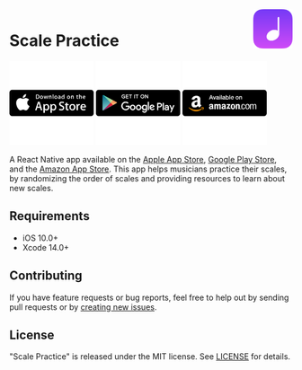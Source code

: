 <img align="right" src="img/AppIconRound.png" width="70" alt="Scale Practice">

# Scale Practice

<a href="https://apps.apple.com/tt/app/scale-practice-randomizer/id1496727056"><img src="img/Apple.png" width="150" alt="Apple App Store Badge"></a>
<a href="https://play.google.com/store/apps/details?id=com.scalepractice"><img src="img/Google.png" width="150" alt="Google Play Store Badge"></a>
<a href="https://www.amazon.com/dp/B08X6RNHRK/ref=sr_1_2"><img src="img/Amazon.png" width="150" alt="Amazon App Store Badge"></a>

A React Native app available on the <a href="https://apps.apple.com/tt/app/scale-practice-randomizer/id1496727056">Apple App Store</a>, <a href="https://play.google.com/store/apps/details?id=com.scalepractice">Google Play Store</a>, and the <a href="https://www.amazon.com/dp/B08X6RNHRK/ref=sr_1_2">Amazon App Store</a>. This app helps musicians practice their scales, by randomizing the order of scales and providing resources to learn about new scales.

## Requirements

- iOS 10.0+
- Xcode 14.0+

## Contributing

If you have feature requests or bug reports, feel free to help out by sending pull requests or by [creating new issues](https://github.com/aburdiss/ScalePractice/issues/new).

## License

"Scale Practice" is released under the MIT license. See [LICENSE](LICENSE) for details.

